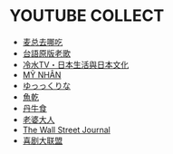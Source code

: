 YOUTUBE COLLECT
===============
- [麦总去哪吃](https://www.youtube.com/@MaiZong/videos)
- [台語原版老歌](https://www.youtube.com/watch?v=qwdO4n_A4Z4&list=PLE58060930329864A)
- [冷水TV・日本生活與日本文化](https://www.youtube.com/@reisuistudio/featured)
- [MỸ NHÂN](https://www.youtube.com/@mynhan7306/videos)
- [ゆっっくりな](https://www.youtube.com/@rina_yukkuri/videos)
- [魚乾](https://www.youtube.com/channel/UCpgt8SEyAy5tbr9BzVK8Lsg)
- [丹牛食](https://www.youtube.com/@dsfoodtour/videos)
- [老婆大人](https://www.youtube.com/@Wife-King/videos)
- [The Wall Street Journal](https://www.youtube.com/@wsj/videos)
- [喜剧大联盟](https://www.youtube.com/@SuperComedyLeague/videos)
